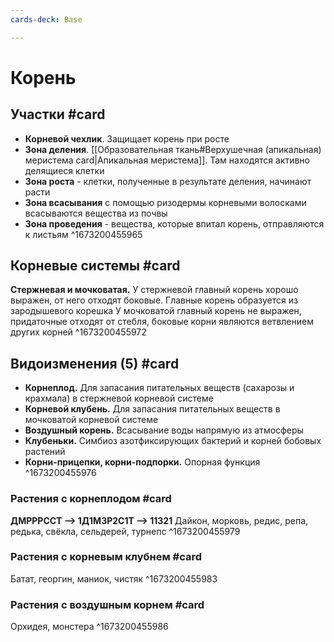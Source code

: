 ```yaml
---
cards-deck: Base

---
```


# Корень
## Участки #card 
- **Корневой чехлик**. Защищает корень при росте
- **Зона деления**. [[Образовательная ткань#Верхушечная (апикальная) меристема card|Апикальная меристема]]. Там находятся активно делящиеся клетки
- **Зона роста** - клетки, полученные в результате деления, начинают расти
- **Зона всасывания** с помощью ризодермы корневыми волосками всасываются вещества из почвы
- **Зона проведения** - вещества, которые впитал корень, отправляются к листьям
^1673200455965

## Корневые системы #card 
**Стержневая и мочковатая.**
У стержневой главный корень хорошо выражен, от него отходят боковые. Главные корень образуется из зародышевого корешка
У мочковатой главный корень не выражен, придаточные отходят от стебля, боковые корни являются ветвлением других корней
^1673200455972

## Видоизменения (5) #card 
- **Корнеплод.** Для запасания питательных веществ (сахарозы и крахмала) в стержневой корневой системе
- **Корневой клубень.** Для запасания питательных веществ в мочковатой корневой системе
- **Воздушный корень.** Всасывание воды напрямую из атмосферы
- **Клубеньки.** Симбиоз азотфиксирующих бактерий и корней бобовых растений
- **Корни-прицепки, корни-подпорки.** Опорная функция 
^1673200455976

### Растения с корнеплодом #card 
**ДМРРРССТ --> 1Д1М3Р2С1Т --> 11321**
Дайкон, морковь, редис, репа, редька, свёкла, сельдерей, турнепс
^1673200455979

### Растения с корневым клубнем #card 
Батат, георгин, маниок, чистяк
^1673200455983

### Растения с воздушным корнем #card 
Орхидея, монстера
^1673200455986
